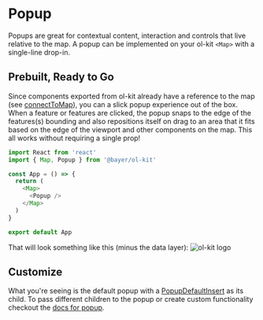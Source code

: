 # Popup
Popups are great for contextual content, interaction and controls that live relative to the map. A popup can be implemented on your ol-kit `<Map>` with a single-line drop-in.

## Prebuilt, Ready to Go
Since components exported from ol-kit already have a reference to the map (see [connectToMap](../docs/tutorial-connectToMap.html)), you can a slick popup experience out of the box. When a feature or features are clicked, the popup snaps to the edge of the features(s) bounding and also repositions itself on drag to an area that it fits based on the edge of the viewport and other components on the map. This all works without requiring a single prop!
```javascript
import React from 'react'
import { Map, Popup } from '@bayer/ol-kit'

const App = () => {
  return (
    <Map>
      <Popup />
    </Map>
  )
}

export default App
```
That will look something like this (minus the data layer):
![ol-kit logo](../config/jsdoc/template/static/popup-screenshot-1.png)

## Customize
What you're seeing is the default popup with a [PopupDefaultInsert](../docs/PopupDefaultInsert.html) as its child. To pass different children to the popup or create custom functionality checkout the [docs for popup](../docs/Popup.html).
